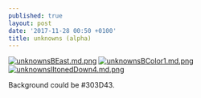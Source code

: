 ```yaml
---
published: true
layout: post
date: '2017-11-28 00:50 +0100'
title: unknowns (alpha)
---
```

[![unknownsBEast.md.png](https://cdn.scrot.moe/images/2017/11/28/unknownsBEast.md.png)](https://cdn.scrot.moe/images/2017/11/28/unknownsBEast.png)
[![unknownsBColor1.md.png](https://cdn.scrot.moe/images/2017/11/28/unknownsBColor1.md.png)](https://cdn.scrot.moe/images/2017/11/28/unknownsBColor1.png)
[![unknownsIItonedDown4.md.png](https://cdn.scrot.moe/images/2017/11/28/unknownsIItonedDown4.md.png)](https://cdn.scrot.moe/images/2017/11/28/unknownsIItonedDown4.png)

Background could be #303D43.
